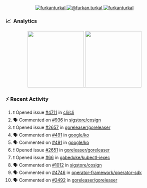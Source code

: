 <p align="center">
  <a href="https://linkedin.com/in/furkanturkal" target="blank">
    <img src="https://img.shields.io/badge/linkedin-%230077B5.svg?&style=for-the-badge&logo=linkedin&logoColor=white" alt="furkanturkal" />
  </a>
  <a href="https://medium.com/@furkan.turkal" target="blank">
    <img src="https://img.shields.io/badge/medium-%2312100E.svg?&style=for-the-badge&logo=medium&logoColor=white" alt="@furkan.turkal" />
  </a>
  <a href="https://twitter.com/furkanturkaI" target="blank">
    <img src="https://img.shields.io/badge/Twitter-1DA1F2?style=for-the-badge&logo=twitter&logoColor=white" alt="furkanturkaI" />
  </a>
</p>

### 📈 &nbsp;Analytics

<p align="center">
  <a href="https://github.com/bufgix">
    <img height="180em" src="https://github-readme-stats-eight-theta.vercel.app/api?username=Dentrax&show_icons=true&theme=algolia&include_all_commits=true&count_private=true&line_height=26"/>
    <img height="180em" src="https://github-readme-stats-eight-theta.vercel.app/api/top-langs/?username=Dentrax&layout=compact&langs_count=8&theme=algolia&line_height=26"/>
  </a>
</p>

### :zap: Recent Activity

<!--START_SECTION:activity-->
1. ❗️ Opened issue [#4711](https://github.com/cli/cli/issues/4711) in [cli/cli](https://github.com/cli/cli)
2. 🗣 Commented on [#936](https://github.com/sigstore/cosign/issues/936) in [sigstore/cosign](https://github.com/sigstore/cosign)
3. ❗️ Opened issue [#2657](https://github.com/goreleaser/goreleaser/issues/2657) in [goreleaser/goreleaser](https://github.com/goreleaser/goreleaser)
4. 🗣 Commented on [#491](https://github.com/google/ko/issues/491) in [google/ko](https://github.com/google/ko)
5. 🗣 Commented on [#491](https://github.com/google/ko/issues/491) in [google/ko](https://github.com/google/ko)
6. ❗️ Opened issue [#2651](https://github.com/goreleaser/goreleaser/issues/2651) in [goreleaser/goreleaser](https://github.com/goreleaser/goreleaser)
7. ❗️ Opened issue [#66](https://github.com/gabeduke/kubectl-iexec/issues/66) in [gabeduke/kubectl-iexec](https://github.com/gabeduke/kubectl-iexec)
8. 🗣 Commented on [#1012](https://github.com/sigstore/cosign/issues/1012) in [sigstore/cosign](https://github.com/sigstore/cosign)
9. 🗣 Commented on [#4746](https://github.com/operator-framework/operator-sdk/issues/4746) in [operator-framework/operator-sdk](https://github.com/operator-framework/operator-sdk)
10. 🗣 Commented on [#2492](https://github.com/goreleaser/goreleaser/issues/2492) in [goreleaser/goreleaser](https://github.com/goreleaser/goreleaser)
<!--END_SECTION:activity-->
